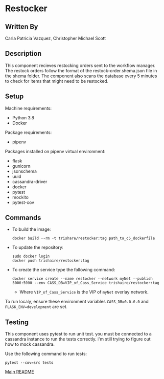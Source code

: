 # Restocker

## Written By
Carla Patricia Vazquez, Christopher Michael Scott

## Description
This component recieves restocking orders sent to the workflow manager. The restock orders follow the format of the restock-order.shema.json file in the shema folder. The component also scans the database every 5 minutes to check for items that might need to be restocked.

## Setup
Machine requirements:
* Python 3.8
* Docker

Package requirements:
* pipenv

Packages installed on pipenv virtual environment:
* flask
* gunicorn
* jsonschema
* uuid
* cassandra-driver
* docker
* pytest
* mockito
* pytest-cov

## Commands
  * To build the image:
    ```
    docker build --rm -t trishare/restocker:tag path_to_c5_dockerfile
    ```
  * To update the repository:
    ```
    sudo docker login
    docker push trishaire/restocker:tag
    ```
  * To create the service type the following command:
    ```
    docker service create --name restocker --network myNet --publish 5000:5000 --env CASS_DB=VIP_of_Cass_Service trishaire/restocker:tag
    ```
    * Where `VIP_of_Cass_Service` is the VIP of `myNet` overlay network.

To run localy, ensure these environment variables `CASS_DB=0.0.0.0` and `FLASK_ENV=development` are set.

## Testing
This component uses pytest to run unit test. you must be connected to a cassandra instance to run the tests correctly. I'm still trying to figure out how to mock cassandra. 

Use the following command to run tests:
```
pytest --cov=src tests
```
[Main README](https://github.com/CPVazquez/CS6343)